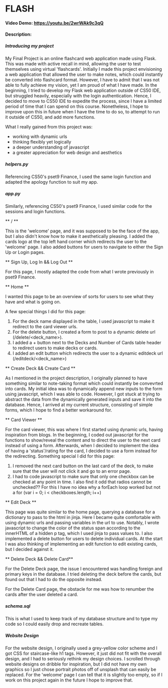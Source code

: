# FLASH
#### Video Demo: https://youtu.be/2wrWAk9c3qQ
#### Description:

##### Introducing my project

My Final Project is an online flashcard web application made using Flask.
This was made with active recall in mind, allowing the user to test themselves using virtual 'flashcards'.
Initially I made this project envisioning a web application that allowed the user to make notes, which could instantly be converted into flashcard format.
However, I have to admit that I was not able to fully achieve my vision, yet I am proud of what I have made.
In the beginning, I tried to develop my Flask web application outside of CS50 IDE, but struggled heavily, especially with the login authentication.
Hence, I decided to move to CS50 IDE to expedite the process, since I have a limited period of time that I can spend on this course.
Nonetheless, I hope to improve upon this in future when I have the time to do so, to attempt to run it outside of CS50, and add more functions.

What I really gained from this project was:
- working with dynamic urls
- thinking flexibly yet logically
- a deeper understanding of javascript
- a greater appreciation for web design and aesthetics

##### helpers.py

Referencing CS50's pset9 Finance, I used the same login function and adapted the apology function to suit my app.

##### app.py

Similarly, referencing CS50's pset9 Finance, I used similar code for the sessions and login functions.

** / **

This is the 'welcome' page, and it was supposed to be the face of the app, but I also didn't know how to make it aesthetically pleasing.
I added the cards logo at the top left hand corner which redirects the user to the 'welcome' page.
I also added buttons for users to navigate to either the Sign Up or Login pages.

** Sign Up, Log In && Log Out **

For this page, I mostly adapted the code from what I wrote previously in pset9 Finance.

** Home **

I wanted this page to be an overview of sorts for users to see what they have and what is going on.

A few special things I did for this page:
1. For the deck name displayed in the table, I used javascript to make it redirect to the card viewer urls.
2. For the delete button, I created a form to post to a dynamic delete url (/delete/<deck_name>).
3. I added a + button next to the Decks and Number of Cards table header to redirect users to make decks or cards.
4. I added an edit button which redirects the user to a dynamic editdeck url (/editdeck/<deck_name>)

** Create Deck && Create Card **

As I mentioned in the project description, I originally planned to have something similar to note-taking format which could instantly be convevrted into cards.
My initial idea was to dynamically append new inputs to the form using javascript, which I was able to code.
However, I got stuck at trying to abstract the data from the dynamically generated inputs and save it into the database.
Hence, I arrived at my current structure, consisting of simple forms, which I hope to find a better workaround for.

** Card Viewer **

For the card viewer, this was where I first started using dynamic urls, having inspiration from blogs.
In the beginning, I coded out javascript for the functions to show/reveal the content and to direct the user to the next card instead of using a form.
Afterwards, when I decided to implement the idea of having a 'status'/rating for the card, I decided to use a form instead for the redirecting.
Something special I did for this page:
1. I removed the next card button on the last card of the deck, to make sure that the user will not click it and go to an error page.
2. I had to code javascript to make sure that only one checkbox can be checked at any point in time. I also find it odd that radios cannot be unchecked??
For this I have no idea why a forEach loop worked but not a for (var i = 0; i < checkboxes.length; i++)

** Edit Deck **

This page was quite similar to the home page, querying a database for a dictionary to pass to the html in jinja.
Here I became quite comfortable with using dynamic urls and passing variables in the url to use.
Notably, I wrote javascript to change the color of the status span according to the innerHTML of a hidden p tag, which I used jinja to pass values to.
I also implemented a delete button for users to delete individual cards.
At the start I was also thinking of implementing an edit function to edit existing cards, but I decided against it.

** Delete Deck && Delete Card**

For the Delete Deck page, the issue I encountered was handling foreign and primary keys in the database.
I tried deleting the deck before the cards, but found out that I had to do the opposite instead.

For the Delete Card page, the obstacle for me was how to renumber the cards after the user deleted a card.

##### schema.sql

This is what I used to keep track of my database structure and to type my code so I could easily drop and recreate tables.

##### Website Design

For the website design, I originally used a grey-yellow color scheme and I got CSS for staircase-like h1 tags.
However, it just did not fit with the overall design, and I had to seriously rethink my design choices.
I scrolled through website designs on dribble for inspiration, but I did not have my own graphics so I just chose portrait photos off of unsplash that can easily be replaced.
For the 'welcome' page I can tell that it is slightly too empty, so if I work on this project again in the future I hope to improve that.









